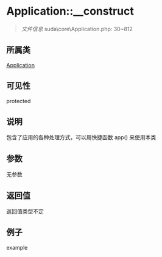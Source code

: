 # Application::__construct

> *文件信息* suda\core\Application.php: 30~812
## 所属类 

[Application](../Application.md)

## 可见性

  protected  
## 说明


包含了应用的各种处理方式，可以用快捷函数 app() 来使用本类


## 参数

无参数

## 返回值
返回值类型不定

## 例子

example